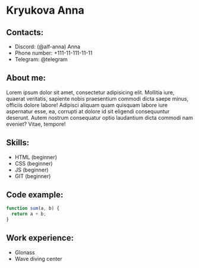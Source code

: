 # Kryukova Anna

## Contacts:

- Discord: (@alf-anna) Anna
- Phone number: +111-11-111-11-11
- Telegram: @telegram

## About me:

Lorem ipsum dolor sit amet, consectetur adipisicing elit. Mollitia iure, quaerat veritatis, sapiente nobis praesentium
commodi dicta saepe minus, officiis dolore labore! Adipisci aliquam quam quisquam labore iure aspernatur esse, ea,
corrupti at dolore id sit eligendi consequuntur deserunt. Autem nostrum consequatur optio laudantium dicta commodi nam
eveniet? Vitae, tempore!

## Skills:

- HTML (beginner)
- CSS (beginner)
- JS (beginner)
- GIT (beginner)

## Code example:

```javascript
function sum(a, b) {
  return a + b;
}
```

## Work experience:

- Glonass
- Wave diving center

